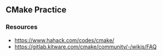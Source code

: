 ## CMake Practice

### Resources
- https://www.hahack.com/codes/cmake/
- https://gitlab.kitware.com/cmake/community/-/wikis/FAQ